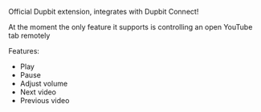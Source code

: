 Official Dupbit extension, integrates with Dupbit Connect!

At the moment the only feature it supports is controlling an open YouTube tab remotely

Features:
* Play
* Pause
* Adjust volume
* Next video
* Previous video
